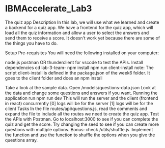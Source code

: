 # IBMAccelerate_Lab3
The quiz app
Description
In this lab, we will use what we learned and create a backend for a quiz app. We have a frontend for the quiz app, which will load all the quiz information and allow a user to select the answers and send them to receive a score. It doesn't work yet because there are some of the things you have to do.

Setup
Pre-requisites
You will need the following installed on your computer:

node.js
postman OR thunderclient for vscode to test the APIs.
Install dependencies
cd lab-3-team-<team number>
npm install
npm run client-install
note: The script client-install is defined in the package.json of the week6 folder. It goes to the client folder and does an npm install

Take a look at the sample data.
Open /models/questions-data.json
Look at the data and change some questions and answers if you want.
Running the application
run npm run dev
This will run the server and the client (frontend in react) concurrently
[0] logs will be for the server
[1] logs will be for the client
Tasks
In the file routes/api/questions.js, read the comments and expand the file to include all the routes we need to create the quiz app.
Test the APIs with Postman.
Go to localhost:3000 to see if you can complete the quiz and get the score.
Try changing the seed to see if you can create more questions with multiple options.
Bonus: check /utils/shuffle.js. Implement the function and use the function to shuffle the options when you give the questions array.
